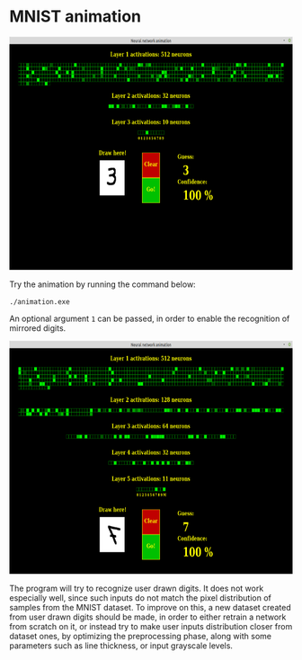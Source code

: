 # MNIST animation

<img src="img/preview_1.png" alt="preview" width="800" height="415">


Try the animation by running the command below:

```
./animation.exe
```

An optional argument ``` 1 ``` can be passed, in order to enable the recognition of mirrored digits.

<img src="img/preview_2.png" alt="preview" width="800" height="415">

The program will try to recognize user drawn digits. It does not work especially well, since such inputs do not match the pixel distribution of samples from the MNIST dataset. To improve on this, a new dataset created from user drawn digits should be made, in order to either retrain a network from scratch on it, or instead try to make user inputs distribution closer from dataset ones, by optimizing the preprocessing phase, along with some parameters such as line thickness, or input grayscale levels.
